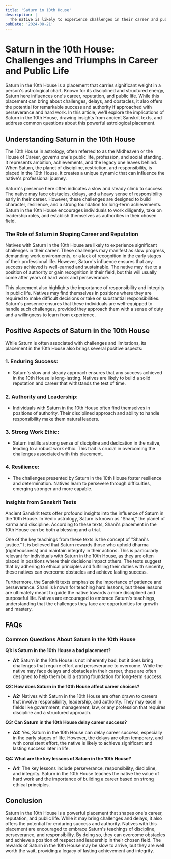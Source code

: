```yaml
---
title: 'Saturn in 10th House'
description: |
  The native is likely to experience challenges in their career and public life but can achieve great success and authority through hard work and perseverance. Saturn here often brings a slow but steady rise to prominence.
pubDate: '2024-08-21'
---
```


# Saturn in the 10th House: Challenges and Triumphs in Career and Public Life

Saturn in the 10th House is a placement that carries significant weight in a person's astrological chart. Known for its disciplined and structured energy, Saturn here influences one's career, reputation, and public life. While this placement can bring about challenges, delays, and obstacles, it also offers the potential for remarkable success and authority if approached with perseverance and hard work. In this article, we'll explore the implications of Saturn in the 10th House, drawing insights from ancient Sanskrit texts, and address common questions about this powerful astrological placement.

## Understanding Saturn in the 10th House

The 10th House in astrology, often referred to as the Midheaven or the House of Career, governs one's public life, profession, and social standing. It represents ambition, achievements, and the legacy one leaves behind. When Saturn, the planet of discipline, restriction, and responsibility, is placed in the 10th House, it creates a unique dynamic that can influence the native's professional journey.

Saturn's presence here often indicates a slow and steady climb to success. The native may face obstacles, delays, and a heavy sense of responsibility early in their career. However, these challenges are designed to build character, resilience, and a strong foundation for long-term achievements. Saturn in the 10th House encourages individuals to work diligently, take on leadership roles, and establish themselves as authorities in their chosen field.

### The Role of Saturn in Shaping Career and Reputation

Natives with Saturn in the 10th House are likely to experience significant challenges in their career. These challenges may manifest as slow progress, demanding work environments, or a lack of recognition in the early stages of their professional life. However, Saturn's influence ensures that any success achieved is well-earned and sustainable. The native may rise to a position of authority or gain recognition in their field, but this will usually come after years of hard work and perseverance.

This placement also highlights the importance of responsibility and integrity in public life. Natives may find themselves in positions where they are required to make difficult decisions or take on substantial responsibilities. Saturn's presence ensures that these individuals are well-equipped to handle such challenges, provided they approach them with a sense of duty and a willingness to learn from experience.

## Positive Aspects of Saturn in the 10th House

While Saturn is often associated with challenges and limitations, its placement in the 10th House also brings several positive aspects:

### 1. **Enduring Success:**
   - Saturn's slow and steady approach ensures that any success achieved in the 10th House is long-lasting. Natives are likely to build a solid reputation and career that withstands the test of time.

### 2. **Authority and Leadership:**
   - Individuals with Saturn in the 10th House often find themselves in positions of authority. Their disciplined approach and ability to handle responsibility make them natural leaders.

### 3. **Strong Work Ethic:**
   - Saturn instills a strong sense of discipline and dedication in the native, leading to a robust work ethic. This trait is crucial in overcoming the challenges associated with this placement.

### 4. **Resilience:**
   - The challenges presented by Saturn in the 10th House foster resilience and determination. Natives learn to persevere through difficulties, emerging stronger and more capable.

### Insights from Sanskrit Texts

Ancient Sanskrit texts offer profound insights into the influence of Saturn in the 10th House. In Vedic astrology, Saturn is known as "Shani," the planet of karma and discipline. According to these texts, Shani's placement in the 10th House can be both a blessing and a trial.

One of the key teachings from these texts is the concept of "Shani's justice." It is believed that Saturn rewards those who uphold dharma (righteousness) and maintain integrity in their actions. This is particularly relevant for individuals with Saturn in the 10th House, as they are often placed in positions where their decisions impact others. The texts suggest that by adhering to ethical principles and fulfilling their duties with sincerity, these natives can overcome obstacles and achieve lasting success.

Furthermore, the Sanskrit texts emphasize the importance of patience and perseverance. Shani is known for teaching hard lessons, but these lessons are ultimately meant to guide the native towards a more disciplined and purposeful life. Natives are encouraged to embrace Saturn's teachings, understanding that the challenges they face are opportunities for growth and mastery.

## FAQs

### Common Questions About Saturn in the 10th House

**Q1: Is Saturn in the 10th House a bad placement?**

   - **A1:** Saturn in the 10th House is not inherently bad, but it does bring challenges that require effort and perseverance to overcome. While the native may face delays and obstacles in their career, these are often designed to help them build a strong foundation for long-term success.

**Q2: How does Saturn in the 10th House affect career choices?**

   - **A2:** Natives with Saturn in the 10th House are often drawn to careers that involve responsibility, leadership, and authority. They may excel in fields like government, management, law, or any profession that requires discipline and a structured approach.

**Q3: Can Saturn in the 10th House delay career success?**

   - **A3:** Yes, Saturn in the 10th House can delay career success, especially in the early stages of life. However, the delays are often temporary, and with consistent effort, the native is likely to achieve significant and lasting success later in life.

**Q4: What are the key lessons of Saturn in the 10th House?**

   - **A4:** The key lessons include perseverance, responsibility, discipline, and integrity. Saturn in the 10th House teaches the native the value of hard work and the importance of building a career based on strong ethical principles.

## Conclusion

Saturn in the 10th House is a powerful placement that shapes one's career, reputation, and public life. While it may bring challenges and delays, it also offers the potential for enduring success and authority. Natives with this placement are encouraged to embrace Saturn's teachings of discipline, perseverance, and responsibility. By doing so, they can overcome obstacles and achieve a position of respect and leadership in their chosen field. The rewards of Saturn in the 10th House may be slow to arrive, but they are well worth the wait, providing a legacy of lasting achievement and integrity.
